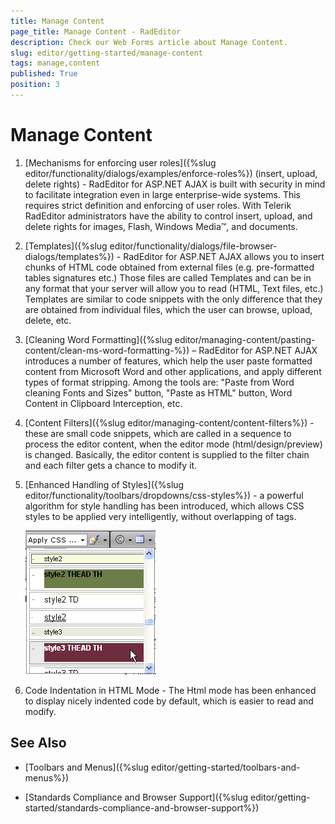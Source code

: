 ```yaml
---
title: Manage Content
page_title: Manage Content - RadEditor
description: Check our Web Forms article about Manage Content.
slug: editor/getting-started/manage-content
tags: manage,content
published: True
position: 3
---
```


# Manage Content

1. [Mechanisms for enforcing user roles]({%slug editor/functionality/dialogs/examples/enforce-roles%}) (insert, upload, delete rights) - RadEditor for ASP.NET AJAX is built with security in mind to facilitate integration even in large enterprise-wide systems. This requires strict definition and enforcing of user roles. With Telerik RadEditor administrators have the ability to control insert, upload, and delete rights for images, Flash, Windows Media™, and documents.

1. [Templates]({%slug editor/functionality/dialogs/file-browser-dialogs/templates%}) - RadEditor for ASP.NET AJAX allows you to insert chunks of HTML code obtained from external files (e.g. pre-formatted tables signatures etc.) Those files are called Templates and can be in any format that your server will allow you to read (HTML, Text files, etc.) Templates are similar to code snippets with the only difference that they are obtained from individual files, which the user can browse, upload, delete, etc.

1. [Cleaning Word Formatting]({%slug editor/managing-content/pasting-content/clean-ms-word-formatting-%}) – RadEditor for ASP.NET AJAX introduces a number of features, which help the user paste formatted content from Microsoft Word and other applications, and apply different types of format stripping. Among the tools are: "Paste from Word cleaning Fonts and Sizes" button, "Paste as HTML" button, Word Content in Clipboard Interception, etc.

1. [Content Filters]({%slug editor/managing-content/content-filters%}) - these are small code snippets, which are called in a sequence to process the editor content, when the editor mode (html/design/preview) is changed. Basically, the editor content is supplied to the filter chain and each filter gets a chance to modify it.

1. [Enhanced Handling of Styles]({%slug editor/functionality/toolbars/dropdowns/css-styles%}) - a powerful algorithm for style handling has been introduced, which allows CSS styles to be applied very intelligently, without overlapping of tags.

	![Apply CSS](images/editor-applycss.png)

1. Code Indentation in HTML Mode - The Html mode has been enhanced to display nicely indented code by default, which is easier to read and modify.

## See Also

 * [Toolbars and Menus]({%slug editor/getting-started/toolbars-and-menus%})

 * [Standards Compliance and Browser Support]({%slug editor/getting-started/standards-compliance-and-browser-support%})
